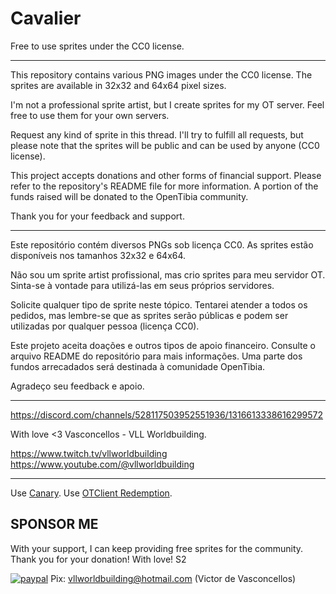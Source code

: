 # Cavalier
Free to use sprites under the CC0 license.

------

This repository contains various PNG images under the CC0 license. The sprites are available in 32x32 and 64x64 pixel sizes.

I'm not a professional sprite artist, but I create sprites for my OT server. Feel free to use them for your own servers.

Request any kind of sprite in this thread. I'll try to fulfill all requests, but please note that the sprites will be public and can be used by anyone (CC0 license).

This project accepts donations and other forms of financial support. Please refer to the repository's README file for more information. A portion of the funds raised will be donated to the OpenTibia community.

Thank you for your feedback and support.

------

Este repositório contém diversos PNGs sob licença CC0. As sprites estão disponíveis nos tamanhos 32x32 e 64x64.

Não sou um sprite artist profissional, mas crio sprites para meu servidor OT. Sinta-se à vontade para utilizá-las em seus próprios servidores.

Solicite qualquer tipo de sprite neste tópico. Tentarei atender a todos os pedidos, mas lembre-se que as sprites serão públicas e podem ser utilizadas por qualquer pessoa (licença CC0).

Este projeto aceita doações e outros tipos de apoio financeiro. Consulte o arquivo README do repositório para mais informações. Uma parte dos fundos arrecadados será destinada à comunidade OpenTibia.

Agradeço seu feedback e apoio.

------

https://discord.com/channels/528117503952551936/1316613338616299572

With love <3
Vasconcellos - VLL Worldbuilding.

https://www.twitch.tv/vllworldbuilding
https://www.youtube.com/@vllworldbuilding

------

Use [Canary](https://github.com/opentibiabr/canary).
Use [OTClient Redemption](https://github.com/mehah/otclient).

## SPONSOR ME
With your support, I can keep providing free sprites for the community. Thank you for your donation! With love! S2

[![paypal](https://pics.paypal.com/00/s/OTUxNzAwZTItNDY3Zi00MGY0LWE4MTktOTNlZTEwNDMxNGU3/file.JPG)](https://www.paypal.com/donate/?business=UBC523S8R583L&no_recurring=0&item_name=With+your+support%2C+I+can+keep+providing+free+sprites+for+the+community.+Thank+you+for+your+donation%21+With+love%21+S2&currency_code=USD)
Pix: vllworldbuilding@hotmail.com (Victor de Vasconcellos)
